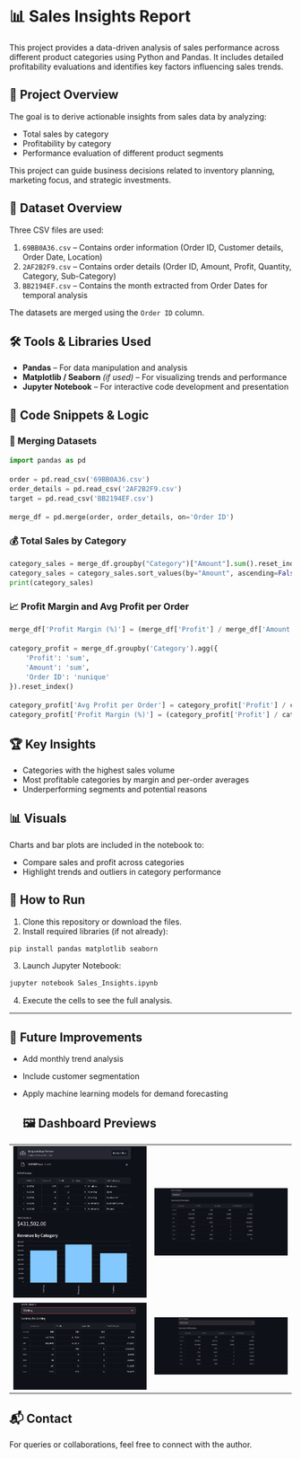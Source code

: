 # 📊 Sales Insights Report

This project provides a data-driven analysis of sales performance across different product categories using Python and Pandas. It includes detailed profitability evaluations and identifies key factors influencing sales trends.

## 🚀 Project Overview

The goal is to derive actionable insights from sales data by analyzing:
- Total sales by category
- Profitability by category
- Performance evaluation of different product segments

This project can guide business decisions related to inventory planning, marketing focus, and strategic investments.

## 📁 Dataset Overview

Three CSV files are used:
1. `69BB0A36.csv` – Contains order information (Order ID, Customer details, Order Date, Location)
2. `2AF2B2F9.csv` – Contains order details (Order ID, Amount, Profit, Quantity, Category, Sub-Category)
3. `BB2194EF.csv` – Contains the month extracted from Order Dates for temporal analysis

The datasets are merged using the `Order ID` column.

## 🛠️ Tools & Libraries Used

- **Pandas** – For data manipulation and analysis
- **Matplotlib / Seaborn** *(if used)* – For visualizing trends and performance
- **Jupyter Notebook** – For interactive code development and presentation

## 🧮 Code Snippets & Logic

### 🔗 Merging Datasets
```python
import pandas as pd

order = pd.read_csv('69BB0A36.csv')
order_details = pd.read_csv('2AF2B2F9.csv')
target = pd.read_csv('BB2194EF.csv')

merge_df = pd.merge(order, order_details, on='Order ID')
```

### 💰 Total Sales by Category
```python
category_sales = merge_df.groupby("Category")["Amount"].sum().reset_index()
category_sales = category_sales.sort_values(by="Amount", ascending=False)
print(category_sales)
```

### 📈 Profit Margin and Avg Profit per Order
```python
merge_df['Profit Margin (%)'] = (merge_df['Profit'] / merge_df['Amount']) * 100

category_profit = merge_df.groupby('Category').agg({
    'Profit': 'sum',
    'Amount': 'sum',
    'Order ID': 'nunique'
}).reset_index()

category_profit['Avg Profit per Order'] = category_profit['Profit'] / category_profit['Order ID']
category_profit['Profit Margin (%)'] = (category_profit['Profit'] / category_profit['Amount']) * 100
```

## 🏆 Key Insights

- Categories with the highest sales volume
- Most profitable categories by margin and per-order averages
- Underperforming segments and potential reasons

## 📊 Visuals

Charts and bar plots are included in the notebook to:
- Compare sales and profit across categories
- Highlight trends and outliers in category performance

## 📌 How to Run

1. Clone this repository or download the files.
2. Install required libraries (if not already):
```bash
pip install pandas matplotlib seaborn
```
3. Launch Jupyter Notebook:
```bash
jupyter notebook Sales_Insights.ipynb
```
4. Execute the cells to see the full analysis.

---

## 🧠 Future Improvements

- Add monthly trend analysis
- Include customer segmentation
- Apply machine learning models for demand forecasting

  <h2>🖼️ Dashboard Previews</h2>

<table>
  <tr>
    <td><img src="Dashboard1.png" width="400"/></td>
    <td><img src="Furniture.png" width="400"/></td>
  </tr>
  <tr>
    <td><img src="Clothing.png" width="400"/></td>
    <td><img src="Electronics.png" width="400"/></td>
  </tr>
</table>


## 📬 Contact

For queries or collaborations, feel free to connect with the author.
